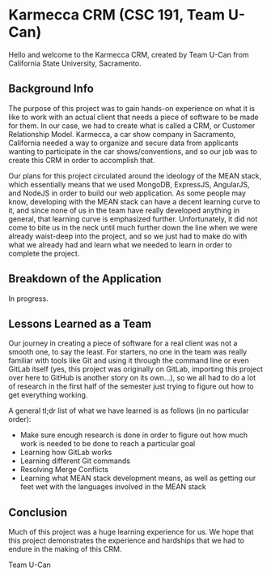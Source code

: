 # Karmecca CRM (CSC 191, Team U-Can)

Hello and welcome to the Karmecca CRM, created by Team U-Can from California State University, Sacramento.

## Background Info

The purpose of this project was to gain hands-on experience on what it is like to work with an actual client that needs a piece of software to be made for them. In our case, we had to create what is called a CRM, or Customer Relationship Model. Karmecca, a car show company in Sacramento, California needed a way to organize and secure data from applicants wanting to participate in the car shows/conventions, and so our job was to create this CRM in order to accomplish that.

Our plans for this project circulated around the ideology of the MEAN stack, which essentially means that we used MongoDB, ExpressJS, AngularJS, and NodeJS in order to build our web application. As some people may know, developing with the MEAN stack can have a decent learning curve to it, and since none of us in the team have really developed anything in general, that learning curve is emphasized further. Unfortunately, it did not come to bite us in the neck until much further down the line when we were already waist-deep into the project, and so we just had to make do with what we already had and learn what we needed to learn in order to complete the project. 

## Breakdown of the Application
In progress.

## Lessons Learned as a Team

Our journey in creating a piece of software for a real client was not a smooth one, to say the least. For starters, no one in the team was really familiar with tools like Git and using it through the command line or even GitLab itself (yes, this project was originally on GitLab, importing this project over here to GitHub is another story on its own...), so we all had to do a lot of research in the first half of the semester just trying to figure out how to get everything working.

A general tl;dr list of what we have learned is as follows (in no particular order):

- Make sure enough research is done in order to figure out how much work is needed to be done to reach a particular goal
- Learning how GitLab works
- Learning different Git commands
- Resolving Merge Conflicts
- Learning what MEAN stack development means, as well as getting our feet wet with the languages involved in the MEAN stack

## Conclusion

Much of this project was a huge learning experience for us. We hope that this project demonstrates the experience and hardships that we had to endure in the making of this CRM.

Team U-Can

